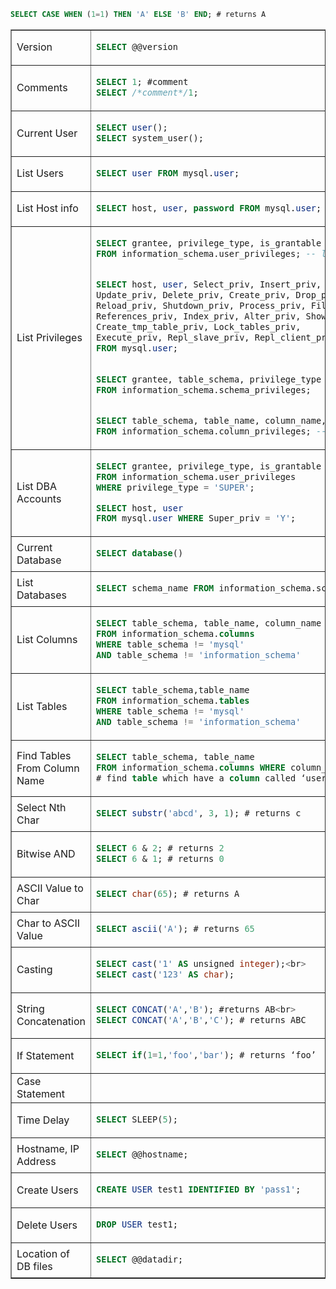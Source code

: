 <table border="1">
<tbody>
<tr>
<td>Version</td>
<td>


```sql
SELECT @@version
```

</td>
</tr>
<tr>
<td>Comments</td>
<td>


```sql
SELECT 1; #comment
SELECT /*comment*/1;
```

</td>
</tr>
<tr>
<td>Current User</td>
<td>


```sql
SELECT user();
SELECT system_user();
```

</td>
</tr>
<tr>
<td>List Users</td>
<td>

```sql
SELECT user FROM mysql.user;
```

</td>
</tr>
<tr>
<td>List Host info</td>
<td>

```sql
SELECT host, user, password FROM mysql.user;
```
</td>
</tr>
<tr>
<td>List Privileges</td>
<td>

```sql
SELECT grantee, privilege_type, is_grantable 
FROM information_schema.user_privileges; -- list user privs


SELECT host, user, Select_priv, Insert_priv, 
Update_priv, Delete_priv, Create_priv, Drop_priv, 
Reload_priv, Shutdown_priv, Process_priv, File_priv, Grant_priv, 
References_priv, Index_priv, Alter_priv, Show_db_priv, Super_priv, 
Create_tmp_table_priv, Lock_tables_priv, 
Execute_priv, Repl_slave_priv, Repl_client_priv 
FROM mysql.user;

 
SELECT grantee, table_schema, privilege_type 
FROM information_schema.schema_privileges;


SELECT table_schema, table_name, column_name, privilege_type 
FROM information_schema.column_privileges; -- list privs on columns
```

</td>
</tr>
<tr>
<td>List DBA Accounts</td>
<td>

```sql
SELECT grantee, privilege_type, is_grantable 
FROM information_schema.user_privileges 
WHERE privilege_type = 'SUPER';

SELECT host, user 
FROM mysql.user WHERE Super_priv = 'Y'; 
```

</td>
</tr>
<tr>
<td>Current Database</td>
<td>

```sql
SELECT database()
```

</td>
</tr>
<tr>
<td>List Databases</td>
<td>

```sql
SELECT schema_name FROM information_schema.schemata;
```

</td>
</tr>
<tr>
<td>List Columns</td>
<td>

```sql
SELECT table_schema, table_name, column_name 
FROM information_schema.columns 
WHERE table_schema != 'mysql'
AND table_schema != 'information_schema'
```

</td>
</tr>
<tr>
<td>List Tables</td>
<td>

```sql
SELECT table_schema,table_name 
FROM information_schema.tables 
WHERE table_schema != 'mysql' 
AND table_schema != 'information_schema'
```

</td>
</tr>
<tr>
<td>Find Tables From Column Name</td>
<td>

```sql
SELECT table_schema, table_name 
FROM information_schema.columns WHERE column_name = 'username'; 
# find table which have a column called ‘username’
```

</td>
</tr>

<tr>
<td>Select Nth Char</td>
<td>

```sql
SELECT substr('abcd', 3, 1); # returns c
```

</td>
</tr>
<tr>
<td>Bitwise AND</td>
<td>

```sql
SELECT 6 & 2; # returns 2
SELECT 6 & 1; # returns 0
```

</td>
</tr>
<tr>
<td>ASCII Value to Char</td>
<td>


```sql
SELECT char(65); # returns A
```

</td>
</tr>
<tr>
<td>Char to ASCII Value</td>
<td>

```sql
SELECT ascii('A'); # returns 65
```

</td>
</tr>
<tr>
<td>Casting</td>
<td>

```sql
SELECT cast('1' AS unsigned integer);<br>
SELECT cast('123' AS char);
```

</td>
</tr>
<tr>
<td>String Concatenation</td>
<td>


```sql
SELECT CONCAT('A','B'); #returns AB<br>
SELECT CONCAT('A','B','C'); # returns ABC
```

</td>
</tr>
<tr>
<td>If Statement</td>
<td>

```sql
SELECT if(1=1,'foo','bar'); # returns ‘foo’
```

</td>
</tr>
<tr>
<td>Case Statement</td>

```sql
SELECT CASE WHEN (1=1) THEN 'A' ELSE 'B' END; # returns A
```

</tr>

<tr>
<td>Time Delay</td>
<td>

```sql
SELECT SLEEP(5);
```

</td>
</tr>

<tr>
<td>Hostname, IP Address</td>
<td>

```sql
SELECT @@hostname;
```

</td>
</tr>
<tr>
<td>Create Users</td>
<td>

```sql
CREATE USER test1 IDENTIFIED BY 'pass1'; 
```

</td>
</tr>
<tr>
<td>Delete Users</td>
<td>

```sql
DROP USER test1; 
```

</td>
</tr>

<tr>
<td>Location of DB files</td>
<td>

```sql
SELECT @@datadir;
```

</td>
</tr>


</tbody>
</table>

